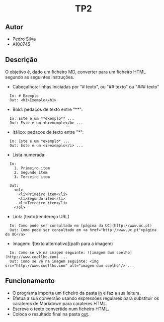<h1 align="center">TP2</h1>

## Autor
- Pedro Silva
- A100745

## Descrição
O objetivo é, dado um ficheiro MD, converter para um ficheiro HTML segundo as seguintes instruções.

- Cabeçalhos: linhas iniciadas por "# texto", ou "## texto" ou "### texto"
```
  In: # Exemplo
  Out: <h1>Exemplo</h1>
```
- Bold: pedaços de texto entre "**":
```
  In: Este é um **exemplo** ...
  Out: Este é um <b>exemplo</b> ...
```
- Itálico: pedaços de texto entre "*":
```
  In: Este é um *exemplo* ...
  Out: Este é um <i>exemplo</i> ...
```
- Lista numerada:
```
  In:
    1. Primeiro item
    2. Segundo item
    3. Terceiro item

  Out:
    <ol>
      <li>Primeiro item</li>
      <li>Segundo item</li>
      <li>Terceiro item</li>
    </ol>
```
- Link: [texto](endereço URL)
```
  In: Como pode ser consultado em [página da UC](http://www.uc.pt)
  Out: Como pode ser consultado em <a href="http://www.uc.pt">página da UC</a>
```
- Imagem: ![texto alternativo](path para a imagem)
```
  In: Como se vê na imagem seguinte: ![imagem dum coelho](http://www.coellho.com) ...
  Out: Como se vê na imagem seguinte: <img src="http://www.coellho.com" alt="imagem dum coelho"/> ...
```

## Funcionamento
- O programa importa um ficheiro da pasta [in](https://github.com/Pedrosilva03/PL2024/tree/main/TP2/in) e faz a sua leitura.
- Efetua a sua conversão usando expressões regulares para substituir os carateres de Markdown para carateres HTML.
- Escreve o texto convertido num ficheiro HTML.
- Coloca o resultado final na pasta [out](https://github.com/Pedrosilva03/PL2024/tree/main/TP2/out).
